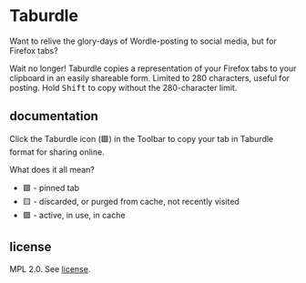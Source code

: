 # Taburdle #

Want to relive the glory-days of Wordle-posting to social media, but for Firefox tabs?

Wait no longer! Taburdle copies a representation of your Firefox tabs to your clipboard in an easily shareable form. Limited to 280 characters, useful for posting. Hold <kbd>Shift</kbd> to copy without the 280-character limit.

## documentation ##

Click the Taburdle icon (🟩) in the Toolbar to copy your tab in Taburdle format for sharing online.

What does it all mean?

 - 🟪 - pinned tab
 - 🟨 - discarded, or purged from cache, not recently visited
 - 🟩 - active, in use, in cache

## license ##

MPL 2.0. See [license](LICENSE).
